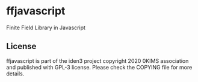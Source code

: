 # ffjavascript
Finite Field Library in Javascript

## License

ffjavascript is part of the iden3 project copyright 2020 0KIMS association and published with GPL-3 license. Please check the COPYING file for more details.

